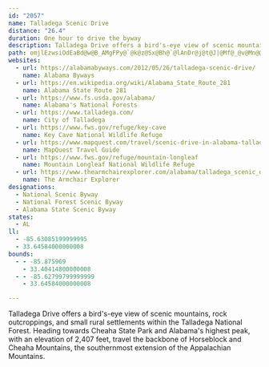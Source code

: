 ```yaml
---
id: "2057"
name: Talladega Scenic Drive
distance: "26.4"
duration: One hour to drive the byway
description: Talladega Drive offers a bird's-eye view of scenic mountains, rock outcroppings, and small rural settlements within the Talladega National Forest. Heading towards Cheaha State Park and Alabama's highest peak, with an elevation of 2,407 feet, travel the backbone of Horseblock and Cheaha Mountains, the southernmost extension of the Appalachian Mountains.
path: omjlEzwsiOdEaBd@w@B_AMgFPy@`@k@z@Sx@Bh@`@lAnDr@j@t@J|@Mf@_@v@Mn@@h@X\d@PfADfCE|@Uj@Y`@o@^mDxA_@d@Yt@Er@H|@h@fAr@v@dAnBD|CiDvLSpAHfAPb@r@t@t@X|IJz@Jz@f@b@l@RlAOdAYdA_AjBo@~BIbKTr@d@v@v@f@rCJjCClAPb@Px@t@d@|@fBfFhBrDbBnApOpHvBxCnBxD~@x@bALvFe@bBVZTpEjH`@zBHdCRlAj@`A`Ad@pA?`DsAfE?nCd@`CfA|JxGlAf@nA^hC^t@Vr_@nGxAd@hA~@t@jAhCpJ`BrCbEdE~UhTfAtAh@pATfAh@rKNx@f@lAtDlEb@|@xHd]r@`BlArAbAd@`CJvv@s@lBLnAf@nA~@~H`IfBjAzFxChAfAx@vA^fAbD`P\nAp@vA`BxApAl@fBPd`@e@|@FnA\hAf@n@j@`FtF|H`MvLtOfF|IlDvI|AnCtDdFpC`D~@x@`Bz@jA\xCZ`DS`KuChAS~A?l@JlBl@`Al@hAxAfCfFxArDn@xBfAtFtFd_@lAfErCrHjMzS|AlB`Ar@lAd@rBZlETr@HtBv@vB`BbE`EZh@\fAb@zJf@~C`FhPx@dAr@^bANrDNt@TnAbAbM|Rd@p@lEfEf@t@p@~AxBrJRj@~@tA|AjA~@Z`Hp@bCl@xAp@hAr@hCrClBnDpFrLvKd]xApCbBtBtFjF`EfCzX`Lj@`@|@dAtArBx@j@lAXbEWx@H~@Zx@p@Zf@jGfKfCrBvHxCn@^j@j@tHjJlGrGrExDdC~AfCpArPbFfHxAlI\`C`Ax@p@d@z@jE`Nr@`B`AvAlC`DlAfAtAx@xAd@~AVdKr@bEr@|D|@tAx@fAlAr@fB^pBxDf_@d@jBb@t@~A~ApCbAtAt@~HlI~AdAnATh@?vGy@rAJ~@d@^^b@fAn@xHExBa@xA_DnE[v@Y~AC`BN~AlBhGbElMx@`BZb@vA~@bARt@@r@GhBq@vIuGfBw@t@MnBBvBl@bC~AhAfAnBtCpA|Cv@lELrBYjA_@`@i@LsDRwDrCo@v@Y~@O~@D`AXv@p@l@b@JfCTh@GxCgBjCQnASh@k@nAsBr@_@f@Af@Lt@r@pI`PhAdBfB`AxDrAvIxD~@x@\x@Hr@IrAcA~F_@`D@jFXnCl@lCbE`L?r@U~@i@p@gLxDcAByEu@sISu@LUPIXPlAp@rA^^n@X`GpAZLT`AEb@eA`COz@J~@XjAx@~AbD~CfExBhBn@bDj@x@B|BKbDi@rG[nBJbO~DrDZrB~@jElCvAjAjCbDxArCbCbB~A~AhAlAlArB~DhHx@lBr@hCrAtGj@zAr@lAzp@bw@`F|GrDtGdQ``@fBjCxA`BrC|Bxt@x_@`BdAbBdBzg@hp@xDbH|@~@fK`IbBdBd@`A\pBh@~]j@lEbAjElF|Nx@~A~@~@lIfD|A^dADdHa@x@H`D~AdFlGvB|AtB`@zFEpJxBr@ArF}An@g@hB_C~@a@tKw@bBJnAX
websites:
  - url: https://alabamabyways.com/2012/05/26/talladega-scenic-drive/
    name: Alabama Byways
  - url: https://en.wikipedia.org/wiki/Alabama_State_Route_281
    name: Alabama State Route 281
  - url: https://www.fs.usda.gov/alabama/
    name: Alabama's National Forests
  - url: https://www.talladega.com/
    name: City of Talladega
  - url: https://www.fws.gov/refuge/key-cave
    name: Key Cave National Wildlife Refuge
  - url: https://www.mapquest.com/travel/scenic-drive-in-alabama-talladega-scenic-drive-ga.htm
    name: MapQuest Travel Guide
  - url: https://www.fws.gov/refuge/mountain-longleaf
    name: Mountain Longleaf National Wildlife Refuge
  - url: https://www.thearmchairexplorer.com/alabama/talladega_scenic_drive.php
    name: The Armchair Explorer
designations:
  - National Scenic Byway
  - National Forest Scenic Byway
  - Alabama State Scenic Byway
states:
  - AL
ll:
  - -85.63085199999995
  - 33.64584000000008
bounds:
  - - -85.875969
    - 33.40414800000008
  - - -85.62799799999999
    - 33.64584000000008

---
```


Talladega Drive offers a bird's-eye view of scenic mountains, rock outcroppings, and small rural settlements within the Talladega National Forest. Heading towards Cheaha State Park and Alabama's highest peak, with an elevation of 2,407 feet, travel the backbone of Horseblock and Cheaha Mountains, the southernmost extension of the Appalachian Mountains.
